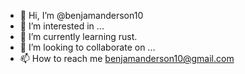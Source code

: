 - 👋 Hi, I’m @benjamanderson10
- 👀 I’m interested in ...
- 🌱 I’m currently learning rust.
- 💞️ I’m looking to collaborate on ...
- 📫 How to reach me benjamanderson10@gmail.com

<!---
benjamanderson10/benjamanderson10 is a ✨ special ✨ repository because its `README.md` (this file) appears on your GitHub profile.
You can click the Preview link to take a look at your changes.
--->
